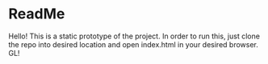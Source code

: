 # ReadMe
Hello! This is a static prototype of the project. In order to run this, just clone the repo into desired location and open index.html in your desired browser.
GL!
